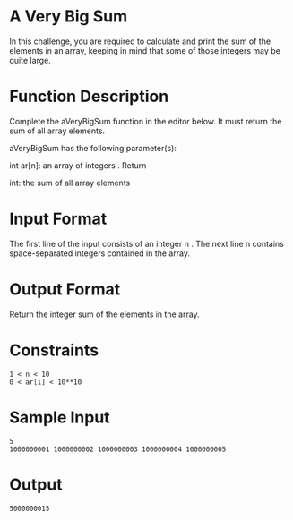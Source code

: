 # A Very Big Sum

In this challenge, you are required to calculate and print the sum of the elements in an array, keeping in mind that some of those integers may be quite large.

# Function Description

Complete the aVeryBigSum function in the editor below. It must return the sum of all array elements.

aVeryBigSum has the following parameter(s):

int ar[n]: an array of integers .
Return

int: the sum of all array elements
# Input Format

The first line of the input consists of an integer n .
The next line n contains space-separated integers contained in the array.

# Output Format

Return the integer sum of the elements in the array.

# Constraints
```
1 < n < 10
0 < ar[i] < 10**10
```
# Sample Input
```
5
1000000001 1000000002 1000000003 1000000004 1000000005
```

# Output
```
5000000015
```